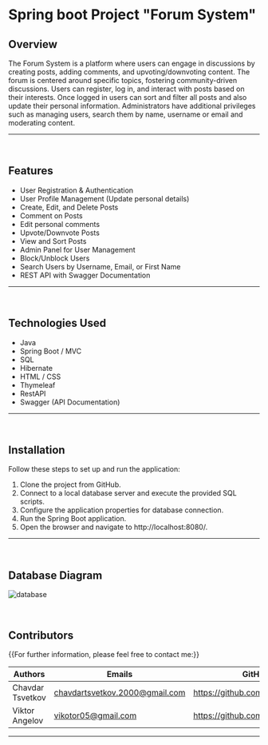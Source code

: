 # Spring boot Project "Forum System"

## Overview

The Forum System is a platform where users can engage in discussions by creating posts, adding comments, and upvoting/downvoting content. The forum is centered around specific topics, fostering community-driven discussions. Users can register, log in, and interact with posts based on their interests. Once logged in users can sort and filter all posts and also update their personal information. Administrators have additional privileges such as managing users, search them by name, username or email and moderating content.


---
<br>

## Features

- User Registration & Authentication
- User Profile Management (Update personal details)
- Create, Edit, and Delete Posts
- Comment on Posts
- Edit personal comments
- Upvote/Downvote Posts
- View and Sort Posts
- Admin Panel for User Management
- Block/Unblock Users
- Search Users by Username, Email, or First Name
- REST API with Swagger Documentation


---
<br>

## Technologies Used

- Java
- Spring Boot / MVC
- SQL
- Hibernate
- HTML / CSS
- Thymeleaf
- RestAPI
- Swagger (API Documentation)


---
<br />

## Installation

Follow these steps to set up and run the application:

1. Clone the project from GitHub.
2. Connect to a local database server and execute the provided SQL scripts.
3. Configure the application properties for database connection.
4. Run the Spring Boot application.
5. Open the browser and navigate to http://localhost:8080/.


---
<br>

## Database Diagram

![database](https://github.com/user-attachments/assets/65baefe6-609d-4a25-b4df-515e8d40190b)



<br>

## Contributors
{{For further information, please feel free to contact me:}}

| Authors          | Emails                         | GitHub                           |
| -----------------| -------------------------------|--------------------------------  |
| Chavdar Tsvetkov | chavdartsvetkov.2000@gmail.com | https://github.com/Chavo02
| Viktor Angelov   | vikotor05@gmail.com            | https://github.com/Viktor030105  |


---
<br />
